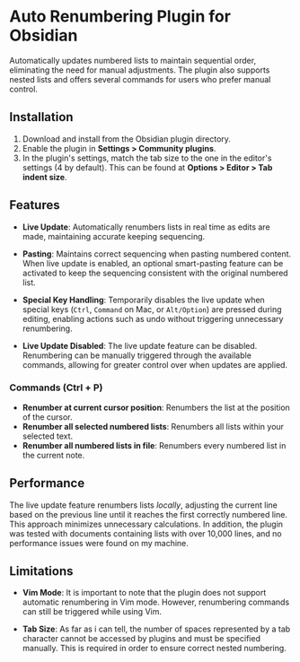# Auto Renumbering Plugin for Obsidian

Automatically updates numbered lists to maintain sequential order, eliminating the need for manual adjustments. The plugin also supports nested lists and offers several commands for users who prefer manual control.

## Installation

1. Download and install from the Obsidian plugin directory.
2. Enable the plugin in **Settings > Community plugins**.
3. In the plugin's settings, match the tab size to the one in the editor's settings (4 by default). This can be found at **Options > Editor > Tab indent size**.

## Features

-   **Live Update**:
    Automatically renumbers lists in real time as edits are made, maintaining accurate keeping sequencing.

-   **Pasting**:
    Maintains correct sequencing when pasting numbered content. When live update is enabled, an optional smart-pasting feature can be activated to keep the sequencing consistent with the original numbered list.

-   **Special Key Handling**:
    Temporarily disables the live update when special keys (`Ctrl`, `Command` on Mac, or `Alt/Option`) are pressed during editing, enabling actions such as undo without triggering unnecessary renumbering.

-   **Live Update Disabled**:
    The live update feature can be disabled. Renumbering can be manually triggered through the available commands, allowing for greater control over when updates are applied.

### Commands (Ctrl + P)

-   **Renumber at current cursor position**: Renumbers the list at the position of the cursor.
-   **Renumber all selected numbered lists**: Renumbers all lists within your selected text.
-   **Renumber all numbered lists in file**: Renumbers every numbered list in the current note.

## Performance

The live update feature renumbers lists _locally_, adjusting the current line based on the previous line until it reaches the first correctly numbered line. This approach minimizes unnecessary calculations.
In addition, the plugin was tested with documents containing lists with over 10,000 lines, and no performance issues were found on my machine.

## Limitations

-   **Vim Mode**: It is important to note that the plugin does not support automatic renumbering in Vim mode. However, renumbering commands can still be triggered while using Vim.

-   **Tab Size**: As far as i can tell, the number of spaces represented by a tab character cannot be accessed by plugins and must be specified manually. This is required in order to ensure correct nested numbering.
